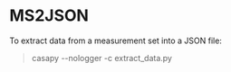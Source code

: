 

MS2JSON
===

To extract data from a measurement set into a JSON file:

> casapy --nologger -c extract_data.py

